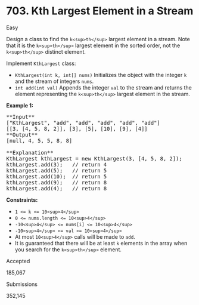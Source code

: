 # 703. Kth Largest Element in a Stream

Easy

Design a class to find the `k<sup>th</sup>` largest element in a stream. Note that it is the `k<sup>th</sup>` largest element in the sorted order, not the `k<sup>th</sup>` distinct element.

Implement `KthLargest` class:

* `KthLargest(int k, int[] nums)` Initializes the object with the integer `k` and the stream of integers `nums`.
* `int add(int val)` Appends the integer `val` to the stream and returns the element representing the `k<sup>th</sup>` largest element in the stream.

**Example 1:**

<pre>
**Input**
["KthLargest", "add", "add", "add", "add", "add"]
[[3, [4, 5, 8, 2]], [3], [5], [10], [9], [4]]
**Output**
[null, 4, 5, 5, 8, 8]

**Explanation**
KthLargest kthLargest = new KthLargest(3, [4, 5, 8, 2]);
kthLargest.add(3);   // return 4
kthLargest.add(5);   // return 5
kthLargest.add(10);  // return 5
kthLargest.add(9);   // return 8
kthLargest.add(4);   // return 8
</pre>

**Constraints:**

* `1 <= k <= 10<sup>4</sup>`
* `0 <= nums.length <= 10<sup>4</sup>`
* `-10<sup>4</sup> <= nums[i] <= 10<sup>4</sup>`
* `-10<sup>4</sup> <= val <= 10<sup>4</sup>`
* At most `10<sup>4</sup>` calls will be made to `add`.
* It is guaranteed that there will be at least `k` elements in the array when you search for the `k<sup>th</sup>` element.

Accepted

185,067

Submissions

352,145
